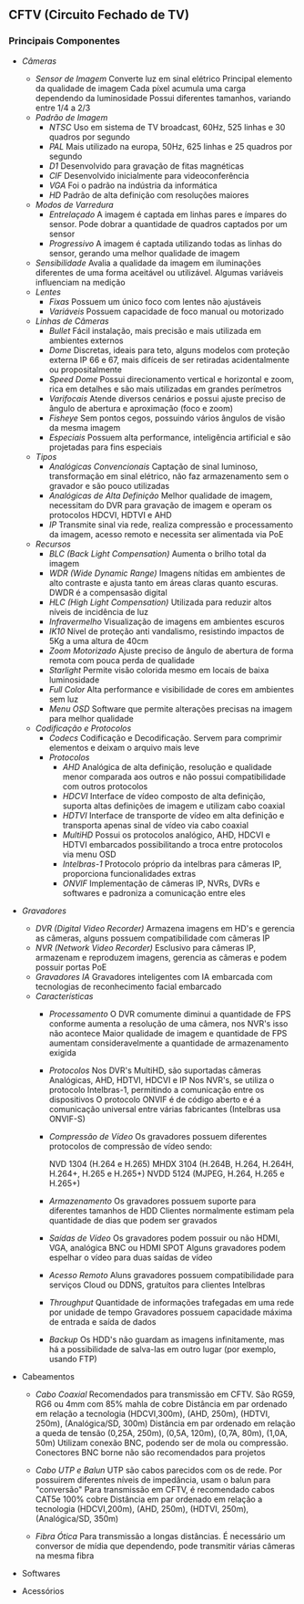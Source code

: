 ## CFTV (Circuito Fechado de TV)

### Principais Componentes

- *Câmeras*
	- *Sensor de Imagem*
		Converte luz em sinal elétrico
		Principal elemento da qualidade de imagem
		Cada píxel acumula uma carga dependendo da luminosidade
		Possui diferentes tamanhos, variando entre 1/4 a 2/3
	- *Padrão de Imagem*
		- *NTSC*
			Uso em sistema de TV broadcast, 60Hz, 525 linhas e 30 quadros por segundo
		- *PAL*
			Mais utilizado na europa, 50Hz, 625 linhas e 25 quadros por segundo
		- *D1*
			Desenvolvido para gravação de fitas magnéticas
		- *CIF*
			Desenvolvido inicialmente para videoconferência
		- *VGA*
			Foi o padrão na indústria da informática
		- *HD*
			Padrão de alta definição com resoluções maiores
	- *Modos de Varredura*
		- *Entrelaçado*
			A imagem é captada em linhas pares e ímpares do sensor. Pode dobrar a quantidade de quadros captados por um sensor
		- *Progressivo*
			A imagem é captada utilizando todas as linhas do sensor, gerando uma melhor qualidade de imagem
	- *Sensibilidade*
		Avalia a qualidade da imagem em iluminações diferentes de uma forma aceitável ou utilizável. Algumas variáveis influenciam na medição
	- *Lentes*
		- *Fixas*
			Possuem um único foco com lentes não ajustáveis
		- *Variáveis*
			Possuem capacidade de foco manual ou motorizado
	- *Linhas de Câmeras*
		- *Bullet*
			Fácil instalação, mais precisão e mais utilizada em ambientes externos
		- *Dome*
			Discretas, ideais para teto, alguns modelos com proteção externa IP 66 e 67, mais difíceis de ser retiradas acidentalmente ou propositalmente
		- *Speed Dome*
			Possui direcionamento vertical e horizontal e zoom, rica em detalhes e são mais utilizadas em grandes perímetros
		- *Varifocais*
			Atende diversos cenários e possui ajuste preciso de ângulo de abertura e aproximação (foco e zoom)
		- *Fisheye*
			Sem pontos cegos, possuindo vários ângulos de visão da mesma imagem
		- *Especiais*
			Possuem alta performance, inteligência artificial e são projetadas para fins especiais
	- *Tipos*
		- *Analógicas Convencionais* 
			Captação de sinal luminoso, transformação em sinal elétrico, não faz armazenamento sem o gravador e são pouco utilizadas
		- *Analógicas de Alta Definição*
			Melhor qualidade de imagem, necessitam do DVR para gravação de imagem e operam os protocolos HDCVI, HDTVI e AHD
		- *IP*
			Transmite sinal via rede, realiza compressão e processamento da imagem, acesso remoto e necessita ser alimentada via PoE
	- *Recursos*
		- *BLC (Back Light Compensation)*
			Aumenta o brilho total da imagem
		- *WDR (Wide Dynamic Range)*
			Imagens nítidas em ambientes de alto contraste e ajusta tanto em áreas claras quanto escuras. DWDR é a compensasão digital
		- *HLC (High Light Compensation)*
			Utilizada para reduzir altos níveis de incidência de luz
		- *Infravermelho*
			Visualização de imagens em ambientes escuros
		- *IK10*
			Nível de proteção anti vandalismo, resistindo impactos de 5Kg a uma altura de 40cm
		- *Zoom Motorizado*
			Ajuste preciso de ângulo de abertura de forma remota com pouca perda de qualidade
		- *Starlight*
			Permite visão colorida mesmo em locais de baixa luminosidade
		- *Full Color*
			Alta performance e visibilidade de cores em ambientes sem luz
		- *Menu OSD*
			Software que permite alterações precisas na imagem para melhor qualidade
	- *Codificação e Protocolos*
		- *Codecs*
			Codificação e Decodificação. Servem para comprimir elementos e deixam o arquivo mais leve
		- *Protocolos*
			- *AHD*
				Analógica de alta definição, resolução e qualidade menor comparada aos outros e não possui compatibilidade com outros protocolos
			- *HDCVI*
				Interface de vídeo composto de alta definição, suporta altas definições de imagem e utilizam cabo coaxial
			- *HDTVI*
				Interface de transporte de vídeo em alta definição e transporta apenas sinal de vídeo via cabo coaxial
			- *MultiHD*
				Possui os protocolos analógico, AHD, HDCVI e HDTVI embarcados possibilitando a troca entre protocolos via menu OSD
			- *Intelbras-1*
				Protocolo próprio da intelbras para câmeras IP, proporciona funcionalidades extras
			- *ONVIF*
				Implementação de câmeras IP, NVRs, DVRs e softwares e padroniza a comunicação entre eles
			
- *Gravadores*
	- *DVR (Digital Video Recorder)*
		Armazena imagens em HD's e gerencia as câmeras, alguns possuem compatibilidade com câmeras IP
	- *NVR (Network Video Recorder)*
		Esclusivo para câmeras IP, armazenam e reproduzem imagens, gerencia as câmeras e podem possuir portas PoE
	- *Gravadores IA*
		Gravadores inteligentes com IA embarcada com tecnologias de reconhecimento facial embarcado
	- *Características*
		- *Processamento*
			O DVR comumente diminui a quantidade de FPS conforme aumenta a resolução de uma câmera, nos NVR's isso não acontece
			Maior qualidade de imagem e quantidade de FPS aumentam consideravelmente a quantidade de armazenamento exigida
		- *Protocolos*
			Nos DVR's MultiHD, são suportadas câmeras Analógicas, AHD, HDTVI, HDCVI e IP
			Nos NVR's, se utiliza o protocolo Intelbras-1, permitindo a comunicação entre os dispositivos
			O protocolo ONVIF é de código aberto e é a comunicação universal entre várias fabricantes (Intelbras usa ONVIF-S)
		- *Compressão de Vídeo*
			Os gravadores possuem diferentes protocolos de compressão de vídeo sendo:
		
			NVD 1304 (H.264 e H.265)
			MHDX 3104 (H.264B, H.264, H.264H, H.264+, H.265 e H.265+)
			NVDD 5124 (MJPEG, H.264, H.265 e H.265+)

		- *Armazenamento*
			Os gravadores possuem suporte para diferentes tamanhos de HDD
			Clientes normalmente estimam pela quantidade de dias que podem ser gravados
		- *Saídas de Vídeo*
			Os gravadores podem possuir ou não HDMI, VGA, analógica BNC ou HDMI SPOT
			Alguns gravadores podem espelhar o vídeo para duas saídas de vídeo
		- *Acesso Remoto*
			Aluns gravadores possuem compatibilidade para serviços Cloud ou DDNS, gratuítos para clientes Intelbras
		- *Throughput*
			Quantidade de informações trafegadas em uma rede por unidade de tempo
			Gravadores possuem capacidade máxima de entrada e saída de dados
		- *Backup*
			Os HDD's não guardam as imagens infinitamente, mas há a possibilidade de salva-las em outro lugar (por exemplo, usando FTP)
			
- Cabeamentos
	- *Cabo Coaxial*
		Recomendados para transmissão em CFTV. São RG59, RG6 ou 4mm com 85% mahla de cobre
		Distância em par ordenado em relação a tecnologia (HDCVI,300m), (AHD, 250m), (HDTVI, 250m), (Analógica/SD, 300m)
		Distância em par ordenado em relação a queda de tensão (0,25A, 250m), (0,5A, 120m), (0,7A, 80m), (1,0A, 50m)
		Utilizam conexão BNC, podendo ser de mola ou compressão. Conectores BNC borne não são recomendados para projetos
		
	- *Cabo UTP e Balun*
		UTP são cabos parecidos com os de rede. Por possuirem diferentes níveis de impedância, usam o balun para "conversão"
		Para transmissão em CFTV, é recomendado cabos CAT5e 100% cobre
		Distância em par ordenado em relação a tecnologia (HDCVI,200m), (AHD, 250m), (HDTVI, 250m), (Analógica/SD, 350m)
	- *Fibra Ótica*
		Para transmissão a longas distâncias. É necessário um conversor de mídia que dependendo, pode transmitir várias câmeras na mesma fibra
		
- Softwares
- Acessórios
